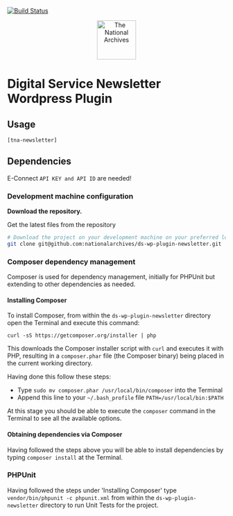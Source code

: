 [![Build Status](https://travis-ci.org/nationalarchives/ds-wp-plugin-newsletter.svg?branch=develop)](https://travis-ci.org/nationalarchives/ds-wp-plugin-newsletter)

<p align="center">
  <a href="https://www.nationalarchives.gov.uk">
    <img style="display:inline-block;" alt="The National Archives"  src="https://user-images.githubusercontent.com/5245264/63532708-28b47680-c503-11e9-92fa-b2a87ce8ba56.png" width="90" />
  </a>  
</p>

# Digital Service Newsletter Wordpress Plugin
## Usage

```[tna-newsletter]```

## Dependencies
E-Connect ```API KEY and API ID``` are needed!

### Development machine configuration

**Download the repository.**

  Get the latest files from the repository

  ```sh
  # Download the project on your development machine on your preferred location
  git clone git@github.com:nationalarchives/ds-wp-plugin-newsletter.git
  ```
### Composer dependency management

Composer is used for dependency management, initially for PHPUnit but extending to other dependencies as needed. 

#### Installing Composer

To install Composer, from within the ```ds-wp-plugin-newsletter``` directory open the Terminal and execute this command: 

```curl -sS https://getcomposer.org/installer | php```

This downloads the Composer installer script with ```curl``` and executes it with PHP, resulting in a ```composer.phar``` file (the Composer binary) being placed in the current working directory. 

Having done this follow these steps:

* Type ```sudo mv composer.phar /usr/local/bin/composer``` into the Terminal
* Append this line to your ```~/.bash_profile``` file ```PATH=/usr/local/bin:$PATH```

At this stage you should be able to execute the ```composer``` command in the Terminal to see all the available options.

#### Obtaining dependencies via Composer

Having followed the steps above you will be able to install dependencies by typing ```composer install``` at the Terminal.

### PHPUnit

Having followed the steps under 'Installing Composer' type ```vendor/bin/phpunit -c phpunit.xml``` from within the ```ds-wp-plugin-newsletter``` directory to run Unit Tests for the project.

